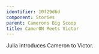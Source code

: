 ```yaml
---
identifier: 10f29d6d
component: Stories
parent: Camerons Big Scoop 
title: Camer0N Meets Victor
---
```

Julia introduces Cameron to Victor.
